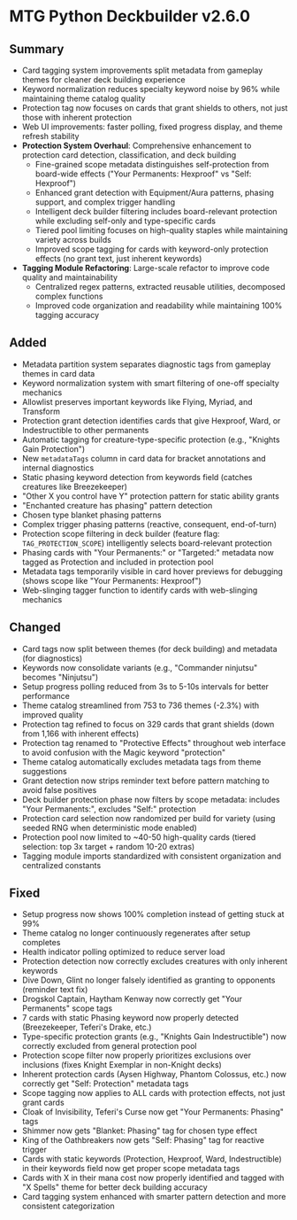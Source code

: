 # MTG Python Deckbuilder v2.6.0

## Summary
- Card tagging system improvements split metadata from gameplay themes for cleaner deck building experience
- Keyword normalization reduces specialty keyword noise by 96% while maintaining theme catalog quality
- Protection tag now focuses on cards that grant shields to others, not just those with inherent protection
- Web UI improvements: faster polling, fixed progress display, and theme refresh stability
- **Protection System Overhaul**: Comprehensive enhancement to protection card detection, classification, and deck building
  - Fine-grained scope metadata distinguishes self-protection from board-wide effects ("Your Permanents: Hexproof" vs "Self: Hexproof")
  - Enhanced grant detection with Equipment/Aura patterns, phasing support, and complex trigger handling
  - Intelligent deck builder filtering includes board-relevant protection while excluding self-only and type-specific cards
  - Tiered pool limiting focuses on high-quality staples while maintaining variety across builds
  - Improved scope tagging for cards with keyword-only protection effects (no grant text, just inherent keywords)
- **Tagging Module Refactoring**: Large-scale refactor to improve code quality and maintainability
  - Centralized regex patterns, extracted reusable utilities, decomposed complex functions
  - Improved code organization and readability while maintaining 100% tagging accuracy

## Added
- Metadata partition system separates diagnostic tags from gameplay themes in card data
- Keyword normalization system with smart filtering of one-off specialty mechanics
- Allowlist preserves important keywords like Flying, Myriad, and Transform
- Protection grant detection identifies cards that give Hexproof, Ward, or Indestructible to other permanents
- Automatic tagging for creature-type-specific protection (e.g., "Knights Gain Protection")
- New `metadataTags` column in card data for bracket annotations and internal diagnostics
- Static phasing keyword detection from keywords field (catches creatures like Breezekeeper)
- "Other X you control have Y" protection pattern for static ability grants
- "Enchanted creature has phasing" pattern detection
- Chosen type blanket phasing patterns
- Complex trigger phasing patterns (reactive, consequent, end-of-turn)
- Protection scope filtering in deck builder (feature flag: `TAG_PROTECTION_SCOPE`) intelligently selects board-relevant protection
- Phasing cards with "Your Permanents:" or "Targeted:" metadata now tagged as Protection and included in protection pool
- Metadata tags temporarily visible in card hover previews for debugging (shows scope like "Your Permanents: Hexproof")
- Web-slinging tagger function to identify cards with web-slinging mechanics

## Changed
- Card tags now split between themes (for deck building) and metadata (for diagnostics)
- Keywords now consolidate variants (e.g., "Commander ninjutsu" becomes "Ninjutsu")
- Setup progress polling reduced from 3s to 5-10s intervals for better performance
- Theme catalog streamlined from 753 to 736 themes (-2.3%) with improved quality
- Protection tag refined to focus on 329 cards that grant shields (down from 1,166 with inherent effects)
- Protection tag renamed to "Protective Effects" throughout web interface to avoid confusion with the Magic keyword "protection"
- Theme catalog automatically excludes metadata tags from theme suggestions
- Grant detection now strips reminder text before pattern matching to avoid false positives
- Deck builder protection phase now filters by scope metadata: includes "Your Permanents:", excludes "Self:" protection
- Protection card selection now randomized per build for variety (using seeded RNG when deterministic mode enabled)
- Protection pool now limited to ~40-50 high-quality cards (tiered selection: top 3x target + random 10-20 extras)
- Tagging module imports standardized with consistent organization and centralized constants

## Fixed
- Setup progress now shows 100% completion instead of getting stuck at 99%
- Theme catalog no longer continuously regenerates after setup completes
- Health indicator polling optimized to reduce server load
- Protection detection now correctly excludes creatures with only inherent keywords
- Dive Down, Glint no longer falsely identified as granting to opponents (reminder text fix)
- Drogskol Captain, Haytham Kenway now correctly get "Your Permanents" scope tags
- 7 cards with static Phasing keyword now properly detected (Breezekeeper, Teferi's Drake, etc.)
- Type-specific protection grants (e.g., "Knights Gain Indestructible") now correctly excluded from general protection pool
- Protection scope filter now properly prioritizes exclusions over inclusions (fixes Knight Exemplar in non-Knight decks)
- Inherent protection cards (Aysen Highway, Phantom Colossus, etc.) now correctly get "Self: Protection" metadata tags
- Scope tagging now applies to ALL cards with protection effects, not just grant cards
- Cloak of Invisibility, Teferi's Curse now get "Your Permanents: Phasing" tags
- Shimmer now gets "Blanket: Phasing" tag for chosen type effect
- King of the Oathbreakers now gets "Self: Phasing" tag for reactive trigger
- Cards with static keywords (Protection, Hexproof, Ward, Indestructible) in their keywords field now get proper scope metadata tags
- Cards with X in their mana cost now properly identified and tagged with "X Spells" theme for better deck building accuracy
- Card tagging system enhanced with smarter pattern detection and more consistent categorization
